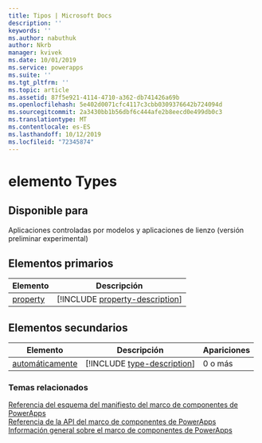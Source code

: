```yaml
---
title: Tipos | Microsoft Docs
description: ''
keywords: ''
ms.author: nabuthuk
author: Nkrb
manager: kvivek
ms.date: 10/01/2019
ms.service: powerapps
ms.suite: ''
ms.tgt_pltfrm: ''
ms.topic: article
ms.assetid: 87f5e921-4114-4710-a362-db741426a69b
ms.openlocfilehash: 5e402d0071cfc4117c3cbb0309376642b724094d
ms.sourcegitcommit: 2a3430bb1b56dbf6c444afe2b8eecd0e499db0c3
ms.translationtype: MT
ms.contentlocale: es-ES
ms.lasthandoff: 10/12/2019
ms.locfileid: "72345874"
---
```

# <a name="types-element"></a>elemento Types

## <a name="available-for"></a>Disponible para 

Aplicaciones controladas por modelos y aplicaciones de lienzo (versión preliminar experimental) 

## <a name="parent-elements"></a>Elementos primarios

|Elemento|Descripción|
|--|--|
|[property](property.md)|[!INCLUDE [property-description](includes/property-description.md)]|

## <a name="child-elements"></a>Elementos secundarios

|Elemento|Descripción|Apariciones|
|--|--|--|
|[automáticamente](type.md)|[!INCLUDE [type-description](includes/type-description.md)]|0 o más|


### <a name="related-topics"></a>Temas relacionados

[Referencia del esquema del manifiesto del marco de componentes de PowerApps](index.md)<br/>
[Referencia de la API del marco de componentes de PowerApps](../reference/index.md)<br/>
[Información general sobre el marco de componentes de PowerApps](../overview.md)